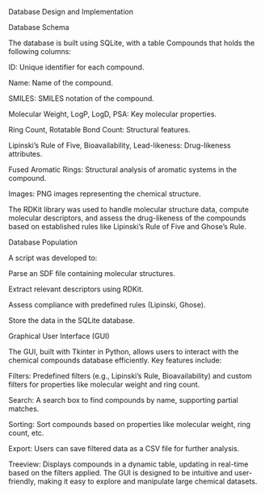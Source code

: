 Database Design and Implementation

Database Schema

The database is built using SQLite, with a table Compounds that holds the following columns:

ID: Unique identifier for each compound.

Name: Name of the compound.

SMILES: SMILES notation of the compound.

Molecular Weight, LogP, LogD, PSA: Key molecular properties.

Ring Count, Rotatable Bond Count: Structural features.

Lipinski’s Rule of Five, Bioavailability, Lead-likeness: Drug-likeness attributes.

Fused Aromatic Rings: Structural analysis of aromatic systems in the compound.

Images: PNG images representing the chemical structure.

The RDKit library was used to handle molecular structure data, compute molecular descriptors, and assess the drug-likeness of the compounds based on established rules like Lipinski’s Rule of Five and Ghose’s Rule.

Database Population

A script was developed to:

Parse an SDF file containing molecular structures.

Extract relevant descriptors using RDKit.

Assess compliance with predefined rules (Lipinski, Ghose).

Store the data in the SQLite database.

Graphical User Interface (GUI)

The GUI, built with Tkinter in Python, allows users to interact with the chemical compounds database efficiently. Key features include:

Filters: Predefined filters (e.g., Lipinski’s Rule, Bioavailability) and custom filters for properties like molecular weight and ring count.

Search: A search box to find compounds by name, supporting partial matches.

Sorting: Sort compounds based on properties like molecular weight, ring count, etc.

Export: Users can save filtered data as a CSV file for further analysis.

Treeview: Displays compounds in a dynamic table, updating in real-time based on the filters applied.
The GUI is designed to be intuitive and user-friendly, making it easy to explore and manipulate large chemical datasets.

